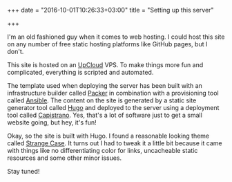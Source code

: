 +++
date = "2016-10-01T10:26:33+03:00"
title = "Setting up this server"

+++

I'm an old fashioned guy when it comes to web hosting. I could host this site on any number of free static hosting 
platforms like GitHub pages, but I don't.
 
This site is hosted on an [UpCloud](https://www.upcloud.com/) VPS. To make things more fun and complicated, everything 
is scripted and automated.

The template used when deploying the server has been built with an infrastructure builder 
called [Packer](https://www.packer.io/) in combination with a provisioning tool called 
[Ansible](https://www.ansible.com/). The content on the site is generated by a static site generator tool called 
[Hugo](https://gohugo.io/) and deployed to the server using a deployment tool called 
[Capistrano](http://capistranorb.com/). Yes, that's a lot of software just to get a small website going, but hey, it's 
fun!

Okay, so the site is built with Hugo. I found a reasonable looking theme called 
[Strange Case](http://themes.gohugo.io/strange-case/). It turns out I had to tweak it a little bit because it came 
with things like no differentiating color for links, uncacheable static resources and some other minor issues.

Stay tuned!

